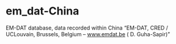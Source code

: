 # em_dat-China
EM-DAT database, data recorded within China
“EM-DAT, CRED / UCLouvain, Brussels, Belgium – www.emdat.be ( D. Guha-Sapir)”
